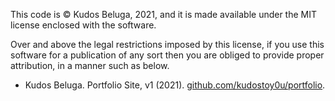 This code is © Kudos Beluga, 2021, and it is made available under the MIT license enclosed with the software.

Over and above the legal restrictions imposed by this license, if you use this software for a publication of any sort then you are obliged to provide proper attribution, in a manner such as below.
* Kudos Beluga. Portfolio Site, v1 (2021). [github.com/kudostoy0u/portfolio](https://github.com/kudostoy0u/portfolio).  